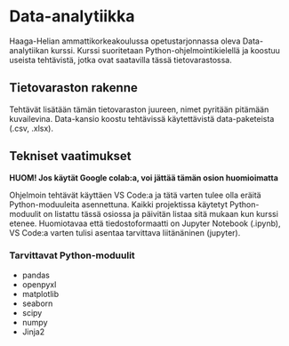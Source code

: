 # Data-analytiikka

Haaga-Helian ammattikorkeakoulussa opetustarjonnassa oleva Data-analytiikan kurssi. Kurssi suoritetaan Python-ohjelmointikielellä ja koostuu useista tehtävistä, jotka ovat saatavilla tässä tietovarastossa.

## Tietovaraston rakenne

Tehtävät lisätään tämän tietovaraston juureen, nimet pyritään pitämään kuvailevina.
Data-kansio koostu tehtävissä käytettävistä data-paketeista (.csv, .xlsx).

## Tekniset vaatimukset

**HUOM! Jos käytät Google colab:a, voi jättää tämän osion huomioimatta**

Ohjelmoin tehtävät käyttäen VS Code:a ja tätä varten tulee olla eräitä Python-moduuleita asennettuna.
Kaikki projektissa käytetyt Python-moduulit on listattu tässä osiossa ja päivitän listaa sitä mukaan kun kurssi etenee.
Huomiotavaa että tiedostoformaatti on Jupyter Notebook (.ipynb), VS Code:a varten tulisi asentaa tarvittava liitänäninen (jupyter).

### Tarvittavat Python-moduulit

- pandas
- openpyxl
- matplotlib
- seaborn
- scipy
- numpy
- Jinja2
